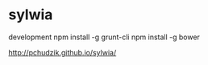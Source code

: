 sylwia
======

development
npm install -g grunt-cli
npm install -g bower

http://pchudzik.github.io/sylwia/
